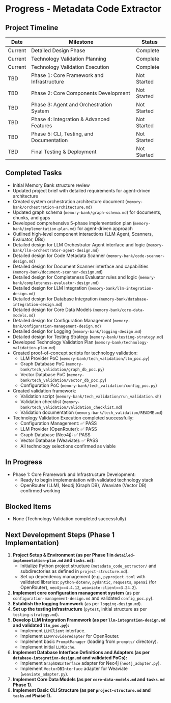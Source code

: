 # Progress - Metadata Code Extractor

## Project Timeline
| Date    | Milestone                                          | Status      |
|---------|----------------------------------------------------|-------------|
| Current | Detailed Design Phase                              | Complete    |
| Current | Technology Validation Planning                     | Complete    |
| Current | Technology Validation Execution                    | Complete    |
| TBD     | Phase 1: Core Framework and Infrastructure         | Not Started |
| TBD     | Phase 2: Core Components Development               | Not Started |
| TBD     | Phase 3: Agent and Orchestration System            | Not Started |
| TBD     | Phase 4: Integration & Advanced Features           | Not Started |
| TBD     | Phase 5: CLI, Testing, and Documentation           | Not Started |
| TBD     | Final Testing & Deployment                         | Not Started |

## Completed Tasks
- Initial Memory Bank structure review
- Updated project brief with detailed requirements for agent-driven architecture
- Created system orchestration architecture document (`memory-bank/orchestration-architecture.md`)
- Updated graph schema (`memory-bank/graph-schema.md`) for documents, chunks, and gaps
- Developed comprehensive 5-phase implementation plan (`memory-bank/implementation-plan.md`) for agent-driven approach
- Outlined high-level component interactions (LLM Agent, Scanners, Evaluator, DBs)
- Detailed design for LLM Orchestrator Agent interface and logic (`memory-bank/llm-orchestrator-agent-design.md`)
- Detailed design for Code Metadata Scanner (`memory-bank/code-scanner-design.md`)
- Detailed design for Document Scanner interface and capabilities (`memory-bank/document-scanner-design.md`)
- Detailed design for Completeness Evaluator rules and logic (`memory-bank/completeness-evaluator-design.md`)
- Detailed design for LLM Integration (`memory-bank/llm-integration-design.md`)
- Detailed design for Database Integration (`memory-bank/database-integration-design.md`)
- Detailed design for Core Data Models (`memory-bank/core-data-models.md`)
- Detailed design for Configuration Management (`memory-bank/onfiguration-management-design.md`)
- Detailed design for Logging (`memory-bank/logging-design.md`)
- Detailed design for Testing Strategy (`memory-bank/testing-strategy.md`)
- Developed Technology Validation Plan (`memory-bank/technology-validation-plan.md`)
- Created proof-of-concept scripts for technology validation:
  - LLM Provider PoC (`memory-bank/tech_validation/llm_poc.py`)
  - Graph Database PoC (`memory-bank/tech_validation/graph_db_poc.py`)
  - Vector Database PoC (`memory-bank/tech_validation/vector_db_poc.py`)
  - Configuration PoC (`memory-bank/tech_validation/config_poc.py`)
- Created validation framework:
  - Validation script (`memory-bank/tech_validation/run_validation.sh`)
  - Validation checklist (`memory-bank/tech_validation/validation_checklist.md`)
  - Validation documentation (`memory-bank/tech_validation/README.md`)
- Technology Validation Execution completed successfully:
  - Configuration Management: ✅ PASS
  - LLM Provider (OpenRouter): ✅ PASS 
  - Graph Database (Neo4j): ✅ PASS
  - Vector Database (Weaviate): ✅ PASS
  - All technology selections confirmed as viable

## In Progress
- Phase 1: Core Framework and Infrastructure Development:
    - Ready to begin implementation with validated technology stack
    - OpenRouter (LLM), Neo4j (Graph DB), Weaviate (Vector DB) confirmed working

## Blocked Items
- None (Technology Validation completed successfully)

## Next Development Steps (Phase 1 Implementation)
1.  **Project Setup & Environment (as per Phase 1 in `detailed-implementation-plan.md` and `tasks.md`):**
    *   Initialize Python project structure (`metadata_code_extractor/` and subdirectories as defined in `project-structure.md`).
    *   Set up dependency management (e.g., `pyproject.toml` with validated libraries: `python-dotenv`, `pydantic`, `requests`, `openai` (for OpenRouter), `neo4j==4.4.12`, `weaviate-client==3.24.2`).
2.  **Implement core configuration management system** (as per `configuration-management-design.md` and validated `config_poc.py`).
3.  **Establish the logging framework** (as per `logging-design.md`).
4.  **Set up the testing infrastructure** (`pytest`, initial structure as per `testing-strategy.md`).
5.  **Develop LLM Integration Framework (as per `llm-integration-design.md` and validated `llm_poc.py`):**
    *   Implement `LLMClient` interface.
    *   Implement `LLMProviderAdapter` for OpenRouter.
    *   Implement basic `PromptManager` (loading from `prompts/` directory).
    *   Implement initial `LLMCache`.
6.  **Implement Database Interface Definitions and Adapters (as per `database-integration-design.md` and validated PoCs):**
    *   Implement `GraphDBInterface` adapter for Neo4j (`neo4j_adapter.py`).
    *   Implement `VectorDBInterface` adapter for Weaviate (`weaviate_adapter.py`).
7.  **Implement Core Data Models (as per `core-data-models.md` and `tasks.md` Phase 1).**
8.  **Implement Basic CLI Structure (as per `project-structure.md` and `tasks.md` Phase 1).** 